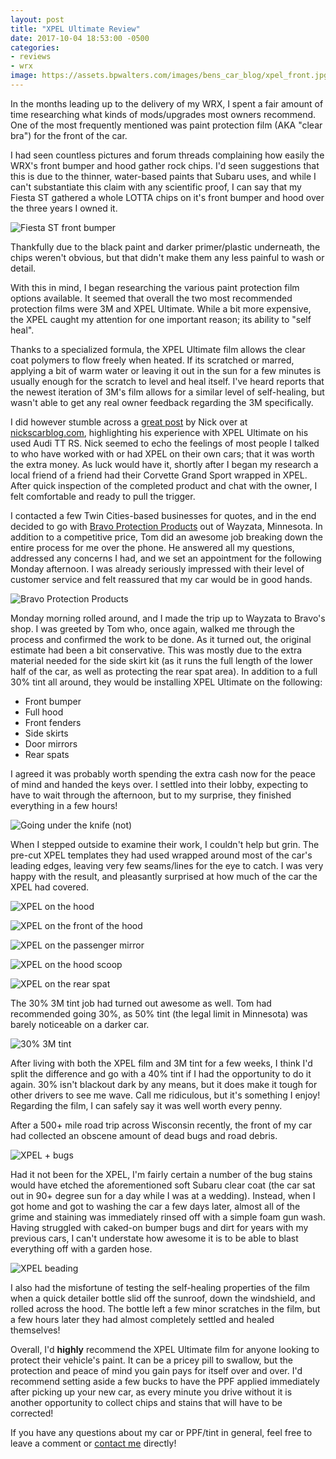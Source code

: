 ```yaml
---
layout: post
title: "XPEL Ultimate Review"
date: 2017-10-04 18:53:00 -0500
categories:
- reviews
- wrx 
image: https://assets.bpwalters.com/images/bens_car_blog/xpel_front.jpg
---
```


<span class="is-first-letter">I</span>n the months leading up to the delivery of my WRX, I spent a fair amount of time researching what kinds of mods/upgrades most owners recommend.  One of the most frequently mentioned was paint protection film (AKA "clear bra") for the front of the car.

I had seen countless pictures and forum threads complaining how easily the WRX's front bumper and hood gather rock chips.  I'd seen suggestions that this is due to the thinner, water-based paints that Subaru uses, and while I can't substantiate this claim with any scientific proof, I can say that my Fiesta ST gathered a whole LOTTA chips on it's front bumper and hood over the three years I owned it.

![Fiesta ST front bumper](https://assets.bpwalters.com/images/bens_car_blog/fiesta_front_plate_1.jpg)


Thankfully due to the black paint and darker primer/plastic underneath, the chips weren't obvious, but that didn't make them any less painful to wash or detail.

With this in mind, I began researching the various paint protection film options available.  It seemed that overall the two most recommended protection films were 3M and XPEL Ultimate.  While a bit more expensive, the XPEL caught my attention for one important reason; its ability to "self heal".

Thanks to a specialized formula, the XPEL Ultimate film allows the clear coat polymers to flow freely when heated.  If its scratched or marred, applying a bit of warm water or leaving it out in the sun for a few minutes is usually enough for the scratch to level and heal itself.  I've heard reports that the newest iteration of 3M's film allows for a similar level of self-healing, but wasn't able to get any real owner feedback regarding the 3M specifically.

I did however stumble across a [great post](http://nickscarblog.com/detailing/xpel-ultimate-clear-bra-review) by Nick over at [nickscarblog.com](http://nickscarblog.com), highlighting his experience with XPEL Ultimate on his used Audi TT RS.  Nick seemed to echo the feelings of most people I talked to who have worked with or had XPEL on their own cars; that it was worth the extra money.  As luck would have it, shortly after I began my research a local friend of a friend had their Corvette Grand Sport wrapped in XPEL.  After quick inspection of the completed product and chat with the owner, I felt comfortable and ready to pull the trigger.

I contacted a few Twin Cities-based businesses for quotes, and in the end decided to go with [Bravo Protection Products](http://www.bravoprotectionmn.com/) out of Wayzata, Minnesota.  In addition to a competitive price, Tom did an awesome job breaking down the entire process for me over the phone.  He answered all my questions, addressed any concerns I had, and we set an appointment for the following Monday afternoon.  I was already seriously impressed with their level of customer service and felt reassured that my car would be in good hands.

![Bravo Protection Products](https://assets.bpwalters.com/images/bens_car_blog/bravo_2.jpg)

Monday morning rolled around, and I made the trip up to Wayzata to Bravo's shop.  I was greeted by Tom who, once again, walked me through the process and confirmed the work to be done.  As it turned out, the original estimate had been a bit conservative.  This was mostly due to the extra material needed for the side skirt kit (as it runs the full length of the lower half of the car, as well as protecting the rear spat area).  In addition to a full 30% tint all around, they would be installing XPEL Ultimate on the following:

- Front bumper
- Full hood
- Front fenders
- Side skirts
- Door mirrors
- Rear spats

I agreed it was probably worth spending the extra cash now for the peace of mind and handed the keys over.  I settled into their lobby, expecting to have to wait through the afternoon, but to my surprise, they finished everything in a few hours!

![Going under the knife (not)](https://assets.bpwalters.com/images/bens_car_blog/bravo_1.jpg)

When I stepped outside to examine their work, I couldn't help but grin.  The pre-cut XPEL templates they had used wrapped around most of the car's leading edges, leaving very few seams/lines for the eye to catch.  I was very happy with the result, and pleasantly surprised at how much of the car the XPEL had covered.

![XPEL on the hood](https://assets.bpwalters.com/images/bens_car_blog/xpel_edge.jpg)

![XPEL on the front of the hood](https://assets.bpwalters.com/images/bens_car_blog/xpel_front.jpg)

![XPEL on the passenger mirror](https://assets.bpwalters.com/images/bens_car_blog/xpel_mirror.jpg)

![XPEL on the hood scoop](https://assets.bpwalters.com/images/bens_car_blog/xpel_scoop.jpg)

![XPEL on the rear spat](https://assets.bpwalters.com/images/bens_car_blog/xpel_spat.jpg)

The 30% 3M tint job had turned out awesome as well.  Tom had recommended going 30%, as 50% tint (the legal limit in Minnesota) was barely noticeable on a darker car.

![30% 3M tint](https://assets.bpwalters.com/images/bens_car_blog/wrx_tint.jpg)

After living with both the XPEL film and 3M tint for a few weeks, I think I'd split the difference and go with a 40% tint if I had the opportunity to do it again.  30% isn't blackout dark by any means, but it does make it tough for other drivers to see me wave.  Call me ridiculous, but it's something I enjoy!  Regarding the film, I can safely say it was well worth every penny.

After a 500+ mile road trip across Wisconsin recently, the front of my car had collected an obscene amount of dead bugs and road debris.

![XPEL + bugs](https://assets.bpwalters.com/images/bens_car_blog/wrx_bugs.jpg)

Had it not been for the XPEL, I'm fairly certain a number of the bug stains would have etched the aforementioned soft Subaru clear coat (the car sat out in 90+ degree sun for a day while I was at a wedding).  Instead, when I got home and got to washing the car a few days later, almost all of the grime and staining was immediately rinsed off with a simple foam gun wash.  Having struggled with caked-on bumper bugs and dirt for years with my previous cars, I can't understate how awesome it is to be able to blast everything off with a garden hose.

![XPEL beading](https://assets.bpwalters.com/images/bens_car_blog/wrx_beading.gif)

I also had the misfortune of testing the self-healing properties of the film when a quick detailer bottle slid off the sunroof, down the windshield, and rolled across the hood.  The bottle left a few minor scratches in the film, but a few hours later they had almost completely settled and healed themselves!

Overall, I'd **highly** recommend the XPEL Ultimate film for anyone looking to protect their vehicle's paint.  It can be a pricey pill to swallow, but the protection and peace of mind you gain pays for itself over and over.  I'd recommend setting aside a few bucks to have the PPF applied immediately after picking up your new car, as every minute you drive without it is another opportunity to collect chips and stains that will have to be corrected!

If you have any questions about my car or PPF/tint in general, feel free to leave a comment or [contact me](mailto:contact@bpwalters.com) directly!